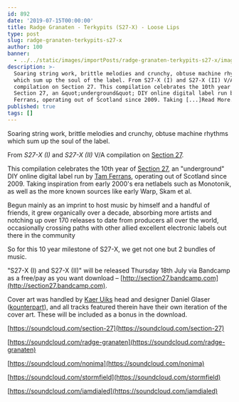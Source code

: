 ```yaml
---
id: 892
date: '2019-07-15T00:00:00'
title: Radge Granaten - Terkypits (S27-X) - Loose Lips
type: post
slug: radge-granaten-terkypits-s27-x
author: 100
banner:
  - ../../static/images/importPosts/radge-granaten-terkypits-s27-x/image892.jpeg
description: >-
  Soaring string work, brittle melodies and crunchy, obtuse machine rhythms
  which sum up the soul of the label. From S27-X (I) and S27-X (II) V/A
  compilation on Section 27. This compilation celebrates the 10th year of
  Section 27, an &quot;underground&quot; DIY online digital label run by Tam
  Ferrans, operating out of Scotland since 2009. Taking [...]Read More...
published: true
tags: []
---
```

Soaring string work, brittle melodies and crunchy, obtuse machine rhythms which sum up the soul of the label.

From _S27-X (I)_ and _S27-X (II)_ V/A compilation on [Section 27](https://section27.bandcamp.com).

This compilation celebrates the 10th year of [Section 27](https://section27.bandcamp.com), an "underground" DIY online digital label run by [Tam Ferrans](https://nonima.bandcamp.com), operating out of Scotland since 2009. Taking inspiration from early 2000's era netlabels such as Monotonik, as well as the more known sources like early Warp, Skam et al.

Begun mainly as an imprint to host music by himself and a handful of friends, it grew organically over a decade, absorbing more artists and notching up over 170 releases to date from producers all over the world, occasionally crossing paths with other allied excellent electronic labels out there in the community

So for this 10 year milestone of S27-X, we get not one but 2 bundles of music.

"S27-X (I) and S27-X (II)" will be released Thursday 18th July via Bandcamp as a free/pay as you want download – [](https://section27.bandcamp.com)[http://section27.bandcamp.com](http://section27.bandcamp.com).

Cover art was handled by [Kaer Uiks](https://kaer-uiks.com/) head and designer Daniel Glaser ([kounterpart](https://kounterpart.com/)), and all tracks featured therein have their own iteration of the cover art. These will be included as a bonus in the download.

[](https://soundcloud.com/section-27)[https://soundcloud.com/section-27](https://soundcloud.com/section-27)

[](https://soundcloud.com/radge-granaten)[https://soundcloud.com/radge-granaten](https://soundcloud.com/radge-granaten)

[](https://soundcloud.com/nonima)[https://soundcloud.com/nonima](https://soundcloud.com/nonima)

[](https://soundcloud.com/stormfield)[https://soundcloud.com/stormfield](https://soundcloud.com/stormfield)

[](https://soundcloud.com/iamdialed?fbclid=IwAR3AhAR0Mj8qu4Yseem2Qf4Oey0V_PIf2_s7vZNuGx6Qp-M73k7JWy2OJSQ)[https://soundcloud.com/iamdialed](https://soundcloud.com/iamdialed)